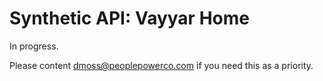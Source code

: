 # Synthetic API: Vayyar Home

In progress.

Please content dmoss@peoplepowerco.com if you need this as a priority.
